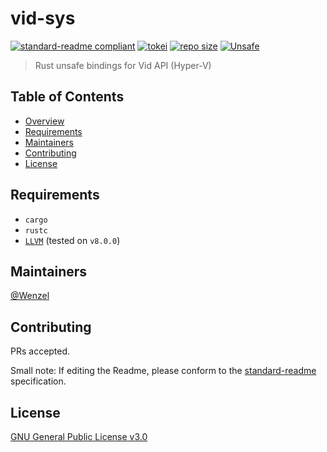 # vid-sys

[![standard-readme compliant](https://img.shields.io/badge/readme%20style-standard-brightgreen.svg?style=flat-square)](https://github.com/RichardLitt/standard-readme)
[![tokei](https://tokei.rs/b1/github/Wenzel/vid-sys)](https://github.com/Wenzel/vid-sys)
[![repo size](https://img.shields.io/github/repo-size/Wenzel/vid-sys)](https://github.com/Wenzel/vid-sys)
[![Unsafe](https://img.shields.io/badge/unsafe-%E2%9C%94-C901DD.svg)](https://doc.rust-lang.org/book/second-edition/ch19-01-unsafe-rust.html)

> Rust unsafe bindings for Vid API (Hyper-V)

## Table of Contents

- [Overview](#overview)
- [Requirements](#requirements)
- [Maintainers](#maintainers)
- [Contributing](#contributing)
- [License](#license)

## Requirements

- `cargo`
- `rustc`
- [`LLVM`](http://releases.llvm.org/) (tested on `v8.0.0`)

## Maintainers

[@Wenzel](https://github.com/Wenzel)

## Contributing

PRs accepted.

Small note: If editing the Readme, please conform to the [standard-readme](https://github.com/RichardLitt/standard-readme) specification.

## License

[GNU General Public License v3.0](https://github.com/Wenzel/pyvmidbg/blob/master/LICENSE)
